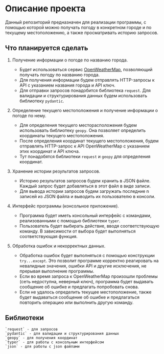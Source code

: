 

# Описание проекта

Данный репозиторий предназначен для реализации программы, с помощью которой можно получать погоду в конкретном городе и по текущему местоположению, а также просматривать историю запросов.

## Что планируется сделать

1. Получение информации о погоде по названию города.  
   - Будет использоваться сервис [OpenWeatherMap](https://openweathermap.org/current), позволяющий получать погоду по названию города.    
   - Для получения информации будем отправлять HTTP-запросы к API с указанием названия города и API ключ.  
   - Для отправки запросов понадобится библиотека `request`. Для валидации и структурирования данных будем использовать библиотеку `pydantic`.

2. Определение текущего местоположения и получение информации о погоде по нему.  
   - Для определения текущего месторасположения будем использовать библиотеку `geopy`. Она позволяет определить координаты текущего местоположения.  
   - После определения координат текущего местоположения, будем отправлять HTTP-запрос к API OpenWeatherMap с указанием этих координат и API ключа. 
   - Тут понадобятся библиотеки `request` и `geopy` для определения координат.

3. Хранение истории результатов запросов.  
   - Историю результатов запросов будем хранить в JSON файле. Каждый запрос будет добавляться в этот файл в виде записи.    
   - Для вывода истории запросов будем загружать последние n записей из JSON файла и выводить их пользователю в консоли.

4. Интерфейс программы (консольное приложение).  
   - Программа будет иметь консольный интерфейс с командами, реализованными с помощью библиотеки `typer`.
   - Пользователь будет выбирать действие, вводя соответствующую команду. В зависимости от выбора будет выполняться соответствующая функция.

5. Обработка ошибок и некорректных данных.  
   - Обработка ошибок будет выполняться с помощью конструкции `try...except`. Это позволит программе корректно реагировать на невалидные значения, ошибки API и другие исключения, не прерывая выполнение программы. 
   - Если во время запроса к OpenWeatherMap произошли проблемы (сеть недоступна, неверный ключ), программа будет выдавать сообщение об ошибке и предлагать попробовать снова.
   - Если не удалось определить текущее местоположение, также будет выдаваться сообщение об ошибке и предлагаться повторить операцию или выполнить другую команду.

## Библиотеки

    `request` - для запросов
    `pydantic` - для валидации и структурирования данных
    `geopy` - для получения координат
    `typer` - для работы с консольным интерфейсом
    `json` - для работы с json файлами



